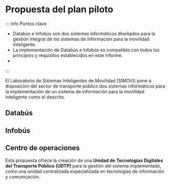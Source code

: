 # Propuesta del plan piloto

::: info Puntos clave

- Databús e Infobús son dos sistemas informáticos diseñados para la gestión integral de los sistemas de información para la movilidad inteligente.
- La implementación de Databús e Infobús es compatible con todos los principios y requisitos establecidos en este informe.
-

:::

El Laboratorio de Sistemas Inteligentes de Movilidad (SIMOVI) pone a disposición del sector de transporte público dos sistemas informáticos para la implementación de un sistema de información para la movilidad inteligente como el descrito.

## Databús

## Infobús

## Centro de operaciones

Esta propuesta ofrece la creación de una **Unidad de Tecnologías Digitales del Transporte Público (UDTP)** para la gestión del sistema implementado, como una unidad centralizada especializada en tecnologías de información y comunicación.
